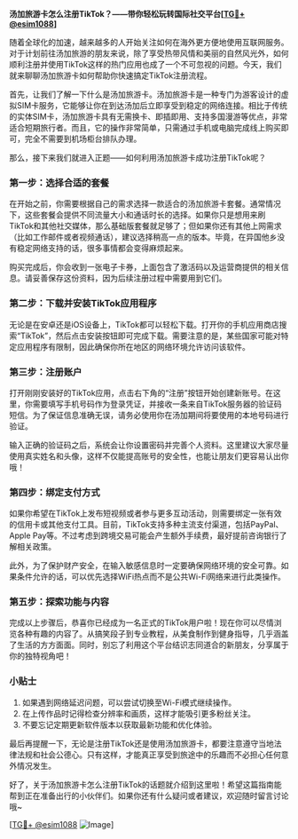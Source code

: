 **汤加旅游卡怎么注册TikTok？——带你轻松玩转国际社交平台[[TG💪+ @esim1088](https://t.me/s/esim1088)]**

随着全球化的加速，越来越多的人开始关注如何在海外更方便地使用互联网服务。对于计划前往汤加旅游的朋友来说，除了享受热带风情和美丽的自然风光外，如何顺利注册并使用TikTok这样的热门应用也成了一个不可忽视的问题。今天，我们就来聊聊汤加旅游卡如何帮助你快速搞定TikTok注册流程。

首先，让我们了解一下什么是汤加旅游卡。汤加旅游卡是一种专门为游客设计的虚拟SIM卡服务，它能够让你在到达汤加后立即享受到稳定的网络连接。相比于传统的实体SIM卡，汤加旅游卡具有无需换卡、即插即用、支持多国漫游等优点，非常适合短期旅行者。而且，它的操作非常简单，只需通过手机或电脑完成线上购买即可，完全不需要到机场柜台排队办理。

那么，接下来我们就进入正题——如何利用汤加旅游卡成功注册TikTok呢？

### **第一步：选择合适的套餐**
在开始之前，你需要根据自己的需求选择一款适合的汤加旅游卡套餐。通常情况下，这些套餐会提供不同流量大小和通话时长的选择。如果你只是想用来刷TikTok和其他社交媒体，那么基础版套餐就足够了；但如果你还有其他上网需求（比如工作邮件或者视频通话），建议选择稍高一点的版本。毕竟，在异国他乡没有稳定网络支持的话，很多事情都会变得麻烦起来。

购买完成后，你会收到一张电子卡券，上面包含了激活码以及运营商提供的相关信息。请妥善保存这份资料，因为后续注册过程中需要用到它们。

### **第二步：下载并安装TikTok应用程序**
无论是在安卓还是iOS设备上，TikTok都可以轻松下载。打开你的手机应用商店搜索“TikTok”，然后点击安装按钮即可完成下载。需要注意的是，某些国家可能对特定应用程序有限制，因此确保你所在地区的网络环境允许访问该软件。

### **第三步：注册账户**
打开刚刚安装好的TikTok应用，点击右下角的“注册”按钮开始创建新账号。在这里，你需要填写手机号码作为登录凭证，并接收一条来自TikTok服务器的验证码短信。为了保证信息准确无误，请务必使用你在汤加期间将要使用的本地号码进行验证。

输入正确的验证码之后，系统会让你设置密码并完善个人资料。这里建议大家尽量使用真实姓名和头像，这样不仅能提高账号的安全性，也能让朋友们更容易认出你哦！

### **第四步：绑定支付方式**
如果你希望在TikTok上发布短视频或者参与更多互动活动，则需要绑定一张有效的信用卡或其他支付工具。目前，TikTok支持多种主流支付渠道，包括PayPal、Apple Pay等。不过考虑到跨境交易可能会产生额外手续费，最好提前咨询银行了解相关政策。

此外，为了保护财产安全，在输入敏感信息时一定要确保网络环境的安全可靠。如果条件允许的话，可以优先选择WiFi热点而不是公共Wi-Fi网络来进行此类操作。

### **第五步：探索功能与内容**
完成以上步骤后，恭喜你已经成为一名正式的TikTok用户啦！现在你可以尽情浏览各种有趣的内容了。从搞笑段子到专业教程，从美食制作到健身指导，几乎涵盖了生活的方方面面。同时，别忘了利用这个平台结识志同道合的新朋友，分享属于你的独特视角吧！

### **小贴士**
1. 如果遇到网络延迟问题，可以尝试切换至Wi-Fi模式继续操作。
2. 在上传作品时记得检查分辨率和画质，这样才能吸引更多粉丝关注。
3. 不要忘记定期更新软件版本以获取最新功能和优化体验。

最后再提醒一下，无论是注册TikTok还是使用汤加旅游卡，都要注意遵守当地法律法规和社会公德心。只有这样，才能真正享受到旅途中的乐趣而不必担心任何意外情况发生。

好了，关于汤加旅游卡怎么注册TikTok的话题就介绍到这里啦！希望这篇指南能帮到正在准备出行的小伙伴们。如果你还有什么疑问或者建议，欢迎随时留言讨论哦~ 

[[TG💪+ @esim1088](https://t.me/s/esim1088) ![Image](https://i.postimg.cc/4NQfJmqS/Snipaste-2025-05-13-00-14-12.png)]